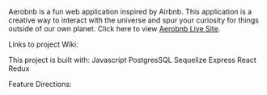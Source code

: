 Aerobnb is a fun web application inspired by Airbnb. This application is a creative way to interact with the universe and spur your curiosity for things outside of our own planet.
Click here to view [Aerobnb Live Site](https://airbnb-clone-dg.herokuapp.com/).

Links to project Wiki:

This project is built with:
Javascript
PostgresSQL
Sequelize
Express
React
Redux

Feature Directions:
